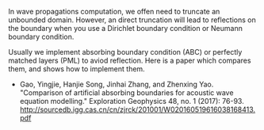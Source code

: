 In wave propagations computation, we offen need to truncate an unbounded domain. 
However, an direct truncation will lead to reflections on the boundary when you use a Dirichlet boundary condition or Neumann boundary condition.

Usually we implement absorbing boundary condition (ABC) or perfectly matched layers (PML) to aviod reflection. 
Here is a paper which compares them, and shows how to implement them.

- Gao, Yingjie, Hanjie Song, Jinhai Zhang, and Zhenxing Yao. "Comparison of artificial absorbing boundaries for acoustic wave equation modelling." Exploration Geophysics 48, no. 1 (2017): 76-93.
http://sourcedb.igg.cas.cn/cn/zjrck/201001/W020160519616038168413.pdf
